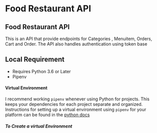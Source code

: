 # Food Restaurant API


## Food Restaurant API

This is an API that provide endpoints for Categories , Menuitem, Orders, Cart and Order. The API also handles authentication using token base 



## Local Requirement
- Requires Python 3.6 or Later
- Pipenv

#### Virtual Environment

I recommend working `pipenv` whenever using Python for projects. This keeps your dependencies for each project separate and organized. Instructions for setting up a virtual environment using `pipenv` for your platform can be found in the [python docs](https://pipenv.pypa.io/en/latest/index.html)

##### To Create a virtual Environment
